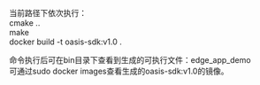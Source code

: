 当前路径下依次执行：<br>
cmake ..<br>
make<br>
docker build -t oasis-sdk:v1.0 .<br>

命令执行后可在bin目录下查看到生成的可执行文件：edge_app_demo<br>
可通过sudo docker images查看生成的oasis-sdk:v1.0的镜像。

